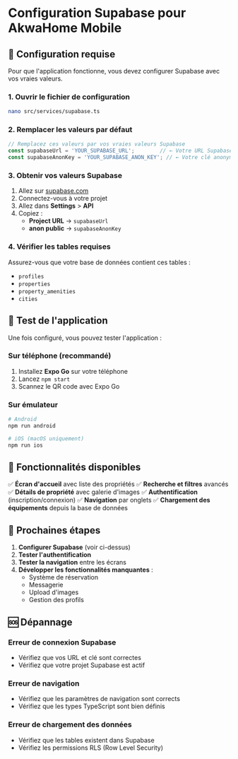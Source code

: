 # Configuration Supabase pour AkwaHome Mobile

## 🔧 Configuration requise

Pour que l'application fonctionne, vous devez configurer Supabase avec vos vraies valeurs.

### 1. Ouvrir le fichier de configuration
```bash
nano src/services/supabase.ts
```

### 2. Remplacer les valeurs par défaut
```typescript
// Remplacez ces valeurs par vos vraies valeurs Supabase
const supabaseUrl = 'YOUR_SUPABASE_URL';        // ← Votre URL Supabase
const supabaseAnonKey = 'YOUR_SUPABASE_ANON_KEY'; // ← Votre clé anonyme
```

### 3. Obtenir vos valeurs Supabase
1. Allez sur [supabase.com](https://supabase.com)
2. Connectez-vous à votre projet
3. Allez dans **Settings** > **API**
4. Copiez :
   - **Project URL** → `supabaseUrl`
   - **anon public** → `supabaseAnonKey`

### 4. Vérifier les tables requises
Assurez-vous que votre base de données contient ces tables :
- `profiles`
- `properties` 
- `property_amenities`
- `cities`

## 🚀 Test de l'application

Une fois configuré, vous pouvez tester l'application :

### Sur téléphone (recommandé)
1. Installez **Expo Go** sur votre téléphone
2. Lancez `npm start`
3. Scannez le QR code avec Expo Go

### Sur émulateur
```bash
# Android
npm run android

# iOS (macOS uniquement)
npm run ios
```

## 📱 Fonctionnalités disponibles

✅ **Écran d'accueil** avec liste des propriétés
✅ **Recherche et filtres** avancés
✅ **Détails de propriété** avec galerie d'images
✅ **Authentification** (inscription/connexion)
✅ **Navigation** par onglets
✅ **Chargement des équipements** depuis la base de données

## 🔄 Prochaines étapes

1. **Configurer Supabase** (voir ci-dessus)
2. **Tester l'authentification**
3. **Tester la navigation** entre les écrans
4. **Développer les fonctionnalités manquantes** :
   - Système de réservation
   - Messagerie
   - Upload d'images
   - Gestion des profils

## 🆘 Dépannage

### Erreur de connexion Supabase
- Vérifiez que vos URL et clé sont correctes
- Vérifiez que votre projet Supabase est actif

### Erreur de navigation
- Vérifiez que les paramètres de navigation sont corrects
- Vérifiez que les types TypeScript sont bien définis

### Erreur de chargement des données
- Vérifiez que les tables existent dans Supabase
- Vérifiez les permissions RLS (Row Level Security)
